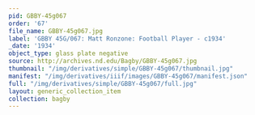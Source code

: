 ```yaml
---
pid: GBBY-45g067
order: '67'
file_name: GBBY-45g067.jpg
label: 'GBBY 45G/067: Matt Ronzone: Football Player - c1934'
_date: '1934'
object_type: glass plate negative
source: http://archives.nd.edu/Bagby/GBBY-45g067.jpg
thumbnail: "/img/derivatives/simple/GBBY-45g067/thumbnail.jpg"
manifest: "/img/derivatives/iiif/images/GBBY-45g067/manifest.json"
full: "/img/derivatives/simple/GBBY-45g067/full.jpg"
layout: generic_collection_item
collection: bagby
---
```

